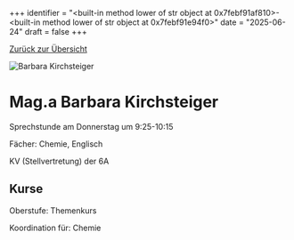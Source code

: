 
+++
identifier = "<built-in method lower of str object at 0x7febf91af810>-<built-in method lower of str object at 0x7febf91e94f0>"
date = "2025-06-24"
draft = false
+++

 [Zurück zur Übersicht](/schule/lehrpersonal/)

<div class="row">
<div class="column">
<img src="/images/personal/Kirchsteiger.jpg" alt="Barbara Kirchsteiger"> 
</div>
<div class="column">

# Mag.a Barbara Kirchsteiger 

Sprechstunde am Donnerstag um 9:25-10:15

Fächer: Chemie,  Englisch



KV (Stellvertretung) der 6A

## Kurse



Oberstufe: Themenkurs

Koordination für: Chemie

</div>
</div> 

